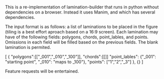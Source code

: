 This is a re-implementation of lamination-builder that runs in python without dependencies on a browser. Instead it uses Manim, and which has several dependencies. 

The input format is as follows: a list of laminations to be placed in the figure (tiling is a best effort aproach based on a 16:9 screen). Each lamination may have of the following fields: polygons, chords, point_lables, and points. Omissions in each field will be filled based on the previous fields. The blank lamination is permited.

[
  {
    "polygons":[["_001","_010","_100"]],
    "chords":[[]]
    "point_lables": {"_001": "starting point", "_010": "maps to _100"},
    "points": ["1","2","_3"]
  },
  {}
]

Feature requests will be entertained. 
